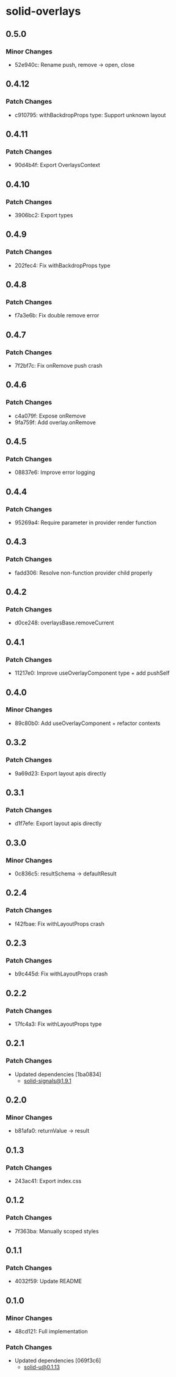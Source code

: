 # solid-overlays

## 0.5.0

### Minor Changes

- 52e940c: Rename push, remove -> open, close

## 0.4.12

### Patch Changes

- c910795: withBackdropProps type: Support unknown layout

## 0.4.11

### Patch Changes

- 90d4b4f: Export OverlaysContext

## 0.4.10

### Patch Changes

- 3906bc2: Export types

## 0.4.9

### Patch Changes

- 202fec4: Fix withBackdropProps type

## 0.4.8

### Patch Changes

- f7a3e6b: Fix double remove error

## 0.4.7

### Patch Changes

- 7f2bf7c: Fix onRemove push crash

## 0.4.6

### Patch Changes

- c4a079f: Expose onRemove
- 9fa759f: Add overlay.onRemove

## 0.4.5

### Patch Changes

- 08837e6: Improve error logging

## 0.4.4

### Patch Changes

- 95269a4: Require parameter in provider render function

## 0.4.3

### Patch Changes

- fadd306: Resolve non-function provider child properly

## 0.4.2

### Patch Changes

- d0ce248: overlaysBase.removeCurrent

## 0.4.1

### Patch Changes

- 11217e0: Improve useOverlayComponent type + add pushSelf

## 0.4.0

### Minor Changes

- 89c80b0: Add useOverlayComponent + refactor contexts

## 0.3.2

### Patch Changes

- 9a69d23: Export layout apis directly

## 0.3.1

### Patch Changes

- d1f7efe: Export layout apis directly

## 0.3.0

### Minor Changes

- 0c836c5: resultSchema -> defaultResult

## 0.2.4

### Patch Changes

- f42fbae: Fix withLayoutProps crash

## 0.2.3

### Patch Changes

- b9c445d: Fix withLayoutProps crash

## 0.2.2

### Patch Changes

- 17fc4a3: Fix withLayoutProps type

## 0.2.1

### Patch Changes

- Updated dependencies [1ba0834]
  - solid-signals@1.9.1

## 0.2.0

### Minor Changes

- b81afa0: returnValue -> result

## 0.1.3

### Patch Changes

- 243ac41: Export index.css

## 0.1.2

### Patch Changes

- 7f363ba: Manually scoped styles

## 0.1.1

### Patch Changes

- 4032f59: Update README

## 0.1.0

### Minor Changes

- 48cd121: Full implementation

### Patch Changes

- Updated dependencies [069f3c6]
  - solid-u@0.1.13
